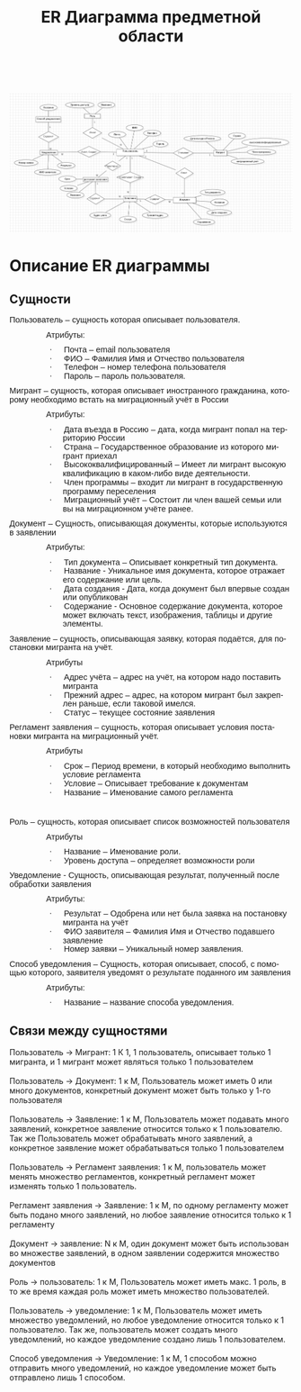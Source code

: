<br><br><br>
<h1 align="center">ER Диаграмма предметной области</h1>
<br><br><br>

![](https://github.com/tenxdevelop/MigrationProject/blob/main/ERModel.png)

<h1>
Описание ER диаграммы
</h1>

<h2>
Сущности
</h2>
<head>
<meta http-equiv=Content-Type content="text/html; charset=utf-8">
<meta name=Generator content="Microsoft Word 15 (filtered)">
<style>
<!--
 /* Font Definitions */
 @font-face
	{font-family:Wingdings;
	panose-1:5 0 0 0 0 0 0 0 0 0;}
@font-face
	{font-family:"Cambria Math";
	panose-1:2 4 5 3 5 4 6 3 2 4;}
@font-face
	{font-family:Calibri;
	panose-1:2 15 5 2 2 2 4 3 2 4;}
 /* Style Definitions */
 p.MsoNormal, li.MsoNormal, div.MsoNormal
	{margin-top:0in;
	margin-right:0in;
	margin-bottom:8.0pt;
	margin-left:0in;
	line-height:107%;
	font-size:11.0pt;
	font-family:"Calibri",sans-serif;}
p.MsoListParagraph, li.MsoListParagraph, div.MsoListParagraph
	{margin-top:0in;
	margin-right:0in;
	margin-bottom:8.0pt;
	margin-left:.5in;
	line-height:107%;
	font-size:11.0pt;
	font-family:"Calibri",sans-serif;}
p.MsoListParagraphCxSpFirst, li.MsoListParagraphCxSpFirst, div.MsoListParagraphCxSpFirst
	{margin-top:0in;
	margin-right:0in;
	margin-bottom:0in;
	margin-left:.5in;
	line-height:107%;
	font-size:11.0pt;
	font-family:"Calibri",sans-serif;}
p.MsoListParagraphCxSpMiddle, li.MsoListParagraphCxSpMiddle, div.MsoListParagraphCxSpMiddle
	{margin-top:0in;
	margin-right:0in;
	margin-bottom:0in;
	margin-left:.5in;
	line-height:107%;
	font-size:11.0pt;
	font-family:"Calibri",sans-serif;}
p.MsoListParagraphCxSpLast, li.MsoListParagraphCxSpLast, div.MsoListParagraphCxSpLast
	{margin-top:0in;
	margin-right:0in;
	margin-bottom:8.0pt;
	margin-left:.5in;
	line-height:107%;
	font-size:11.0pt;
	font-family:"Calibri",sans-serif;}
.MsoChpDefault
	{font-family:"Calibri",sans-serif;}
.MsoPapDefault
	{margin-bottom:8.0pt;
	line-height:107%;}
@page WordSection1
	{size:595.3pt 841.9pt;
	margin:56.7pt 42.5pt 56.7pt 85.05pt;}
div.WordSection1
	{page:WordSection1;}
 /* List Definitions */
 ol
	{margin-bottom:0in;}
ul
	{margin-bottom:0in;}
-->
</style>

</head>

<body lang=EN-US style='word-wrap:break-word'>

<div class=WordSection1>

<p class=MsoNormal><span lang=RU>Пользователь – сущность которая описывает
пользователя.</span></p>

<p class=MsoNormal><span lang=RU>                Атрибуты</span>: </p>

<p class=MsoListParagraphCxSpFirst style='margin-left:71.4pt;text-indent:-.25in'><span
lang=RU style='font-family:Symbol'>·<span style='font:7.0pt "Times New Roman"'>&nbsp;&nbsp;&nbsp;&nbsp;&nbsp;&nbsp;&nbsp;&nbsp;
</span></span><span lang=RU>Почта – </span>email <span lang=RU>пользователя</span></p>

<p class=MsoListParagraphCxSpMiddle style='margin-left:71.4pt;text-indent:-.25in'><span
lang=RU style='font-family:Symbol'>·<span style='font:7.0pt "Times New Roman"'>&nbsp;&nbsp;&nbsp;&nbsp;&nbsp;&nbsp;&nbsp;&nbsp;
</span></span><span lang=RU>ФИО – Фамилия Имя и Отчество пользователя</span></p>

<p class=MsoListParagraphCxSpMiddle style='margin-left:71.4pt;text-indent:-.25in'><span
lang=RU style='font-family:Symbol'>·<span style='font:7.0pt "Times New Roman"'>&nbsp;&nbsp;&nbsp;&nbsp;&nbsp;&nbsp;&nbsp;&nbsp;
</span></span><span lang=RU>Телефон – номер телефона пользователя</span></p>

<p class=MsoListParagraphCxSpLast style='margin-left:71.4pt;text-indent:-.25in'><span
lang=RU style='font-family:Symbol'>·<span style='font:7.0pt "Times New Roman"'>&nbsp;&nbsp;&nbsp;&nbsp;&nbsp;&nbsp;&nbsp;&nbsp;
</span></span><span lang=RU>Пароль – пароль пользователя.</span></p>

<p class=MsoNormal><span lang=RU>Мигрант – сущность, которая описывает
иностранного гражданина, которому необходимо встать на миграционный учёт в
России</span></p>

<p class=MsoNormal><span lang=RU>                Атрибуты</span>:</p>

<p class=MsoListParagraphCxSpFirst style='margin-left:71.25pt;text-indent:-.25in'><span
lang=RU style='font-family:Symbol'>·<span style='font:7.0pt "Times New Roman"'>&nbsp;&nbsp;&nbsp;&nbsp;&nbsp;&nbsp;&nbsp;&nbsp;
</span></span><span lang=RU>Дата въезда в Россию – дата, когда мигрант попал на
территорию России</span></p>

<p class=MsoListParagraphCxSpMiddle style='margin-left:71.25pt;text-indent:
-.25in'><span lang=RU style='font-family:Symbol'>·<span style='font:7.0pt "Times New Roman"'>&nbsp;&nbsp;&nbsp;&nbsp;&nbsp;&nbsp;&nbsp;&nbsp;
</span></span><span lang=RU>Страна – Государственное образование из которого
мигрант приехал</span></p>

<p class=MsoListParagraphCxSpMiddle style='margin-left:71.25pt;text-indent:
-.25in'><span lang=RU style='font-family:Symbol'>·<span style='font:7.0pt "Times New Roman"'>&nbsp;&nbsp;&nbsp;&nbsp;&nbsp;&nbsp;&nbsp;&nbsp;
</span></span><span lang=RU>Высококвалифицированный – Имеет ли мигрант высокую
квалификацию в каком-либо виде деятельности.</span></p>

<p class=MsoListParagraphCxSpMiddle style='margin-left:71.25pt;text-indent:
-.25in'><span lang=RU style='font-family:Symbol'>·<span style='font:7.0pt "Times New Roman"'>&nbsp;&nbsp;&nbsp;&nbsp;&nbsp;&nbsp;&nbsp;&nbsp;
</span></span><span lang=RU>Член программы – входит ли мигрант в
государственную программу переселения</span></p>

<p class=MsoListParagraphCxSpLast style='margin-left:71.25pt;text-indent:-.25in'><span
lang=RU style='font-family:Symbol'>·<span style='font:7.0pt "Times New Roman"'>&nbsp;&nbsp;&nbsp;&nbsp;&nbsp;&nbsp;&nbsp;&nbsp;
</span></span><span lang=RU>Миграционный учёт – Состоит ли член вашей семьи или
вы на миграционном учёте ранее.</span></p>

<p class=MsoNormal><span lang=RU>Документ – Сущность, описывающая документы,
которые используются в заявлении</span></p>

<p class=MsoNormal><span lang=RU>                Атрибуты</span>:</p>

<p class=MsoListParagraphCxSpFirst style='margin-left:71.25pt;text-indent:-.25in'><span
lang=RU style='font-family:Symbol'>·<span style='font:7.0pt "Times New Roman"'>&nbsp;&nbsp;&nbsp;&nbsp;&nbsp;&nbsp;&nbsp;&nbsp;
</span></span><span lang=RU>Тип документа – Описывает конкретный тип документа.</span></p>

<p class=MsoListParagraphCxSpMiddle style='margin-left:71.25pt;text-indent:
-.25in'><span lang=RU style='font-family:Symbol'>·<span style='font:7.0pt "Times New Roman"'>&nbsp;&nbsp;&nbsp;&nbsp;&nbsp;&nbsp;&nbsp;&nbsp;
</span></span><span lang=RU>Название - <span style='border:none windowtext 1.0pt;
padding:0in'>Уникальное имя документа, которое отражает его содержание или
цель.</span></span></p>

<p class=MsoListParagraphCxSpMiddle style='margin-left:71.25pt;text-indent:
-.25in'><span lang=RU style='font-family:Symbol'>·<span style='font:7.0pt "Times New Roman"'>&nbsp;&nbsp;&nbsp;&nbsp;&nbsp;&nbsp;&nbsp;&nbsp;
</span></span><span lang=RU>Дата создания - <span style='border:none windowtext 1.0pt;
padding:0in'>Дата, когда документ был впервые создан или опубликован</span></span></p>

<p class=MsoListParagraphCxSpLast style='margin-left:71.25pt;text-indent:-.25in'><span
lang=RU style='font-family:Symbol'>·<span style='font:7.0pt "Times New Roman"'>&nbsp;&nbsp;&nbsp;&nbsp;&nbsp;&nbsp;&nbsp;&nbsp;
</span></span><span lang=RU>Содержание - <span style='border:none windowtext 1.0pt;
padding:0in'>Основное содержание документа, которое может включать текст,
изображения, таблицы и другие элементы.</span></span></p>

<p class=MsoNormal><span lang=RU>Заявление – сущность, описывающая заявку,
которая подаётся, для постановки мигранта на учёт.</span></p>

<p class=MsoNormal><span lang=RU>                Атрибуты</span></p>

<p class=MsoListParagraphCxSpFirst style='margin-left:71.25pt;text-indent:-.25in'><span
lang=RU style='font-family:Symbol'>·<span style='font:7.0pt "Times New Roman"'>&nbsp;&nbsp;&nbsp;&nbsp;&nbsp;&nbsp;&nbsp;&nbsp;
</span></span><span lang=RU>Адрес учёта – адрес на учёт, на котором надо
поставить мигранта</span></p>

<p class=MsoListParagraphCxSpMiddle style='margin-left:71.25pt;text-indent:
-.25in'><span lang=RU style='font-family:Symbol'>·<span style='font:7.0pt "Times New Roman"'>&nbsp;&nbsp;&nbsp;&nbsp;&nbsp;&nbsp;&nbsp;&nbsp;
</span></span><span lang=RU>Прежний адрес – адрес, на котором мигрант был
закреплен раньше, если таковой имелся.</span></p>

<p class=MsoListParagraphCxSpLast style='margin-left:71.25pt;text-indent:-.25in'><span
lang=RU style='font-family:Symbol'>·<span style='font:7.0pt "Times New Roman"'>&nbsp;&nbsp;&nbsp;&nbsp;&nbsp;&nbsp;&nbsp;&nbsp;
</span></span><span lang=RU>Статус – текущее состояние заявления</span></p>

<p class=MsoNormal><span lang=RU>Регламент заявления – сущность, которая описывает
условия постановки мигранта на миграционный учёт.</span></p>

<p class=MsoNormal><span lang=RU>                Атрибуты</span></p>

<p class=MsoListParagraphCxSpFirst style='margin-left:71.25pt;text-indent:-.25in'><span
lang=RU style='font-family:Symbol'>·<span style='font:7.0pt "Times New Roman"'>&nbsp;&nbsp;&nbsp;&nbsp;&nbsp;&nbsp;&nbsp;&nbsp;
</span></span><span lang=RU>Срок – Период времени, в который необходимо выполнить
условие регламента</span></p>

<p class=MsoListParagraphCxSpMiddle style='margin-left:71.25pt;text-indent:
-.25in'><span lang=RU style='font-family:Symbol'>·<span style='font:7.0pt "Times New Roman"'>&nbsp;&nbsp;&nbsp;&nbsp;&nbsp;&nbsp;&nbsp;&nbsp;
</span></span><span lang=RU>Условие – Описывает требование к документам</span></p>

<p class=MsoListParagraphCxSpLast style='margin-left:71.25pt;text-indent:-.25in'><span
lang=RU style='font-family:Symbol'>·<span style='font:7.0pt "Times New Roman"'>&nbsp;&nbsp;&nbsp;&nbsp;&nbsp;&nbsp;&nbsp;&nbsp;
</span></span><span lang=RU>Название – Именование самого регламента</span></p>

<p class=MsoNormal><span lang=RU>&nbsp;</span></p>

<p class=MsoNormal><span lang=RU>Роль – сущность, которая описывает список
возможностей пользователя</span></p>

<p class=MsoNormal><span lang=RU>                Атрибуты</span></p>

<p class=MsoListParagraphCxSpFirst style='margin-left:71.25pt;text-indent:-.25in'><span
lang=RU style='font-family:Symbol'>·<span style='font:7.0pt "Times New Roman"'>&nbsp;&nbsp;&nbsp;&nbsp;&nbsp;&nbsp;&nbsp;&nbsp;
</span></span><span lang=RU>Название – Именование роли.</span></p>

<p class=MsoListParagraphCxSpLast style='margin-left:71.25pt;text-indent:-.25in'><span
lang=RU style='font-family:Symbol'>·<span style='font:7.0pt "Times New Roman"'>&nbsp;&nbsp;&nbsp;&nbsp;&nbsp;&nbsp;&nbsp;&nbsp;
</span></span><span lang=RU>Уровень доступа – определяет возможности роли</span></p>

<p class=MsoNormal><span lang=RU>Уведомление - Сущность, описывающая результат,
полученный после обработки заявления</span></p>

<p class=MsoNormal><span lang=RU>                Атрибуты</span>:</p>

<p class=MsoListParagraphCxSpFirst style='margin-left:71.25pt;text-indent:-.25in'><span
lang=RU style='font-family:Symbol'>·<span style='font:7.0pt "Times New Roman"'>&nbsp;&nbsp;&nbsp;&nbsp;&nbsp;&nbsp;&nbsp;&nbsp;
</span></span><span lang=RU>Результат – Одобрена или нет была заявка на
постановку мигранта на учёт</span></p>

<p class=MsoListParagraphCxSpMiddle style='margin-left:71.25pt;text-indent:
-.25in'><span lang=RU style='font-family:Symbol'>·<span style='font:7.0pt "Times New Roman"'>&nbsp;&nbsp;&nbsp;&nbsp;&nbsp;&nbsp;&nbsp;&nbsp;
</span></span><span lang=RU>ФИО заявителя – Фамилия Имя и Отчество подавшего
заявление</span></p>

<p class=MsoListParagraphCxSpLast style='margin-left:71.25pt;text-indent:-.25in'><span
lang=RU style='font-family:Symbol'>·<span style='font:7.0pt "Times New Roman"'>&nbsp;&nbsp;&nbsp;&nbsp;&nbsp;&nbsp;&nbsp;&nbsp;
</span></span><span lang=RU>Номер заявки – Уникальный номер заявления.</span></p>

<p class=MsoNormal><span lang=RU>Способ уведомления – Сущность, которая
описывает, способ, с помощью которого, заявителя уведомят о результате
поданного им заявления</span></p>

<p class=MsoNormal><span lang=RU>                Атрибуты</span>:</p>

<p class=MsoListParagraph style='margin-left:71.25pt;text-indent:-.25in'><span
lang=EN-GB style='font-family:Symbol'>·<span style='font:7.0pt "Times New Roman"'>&nbsp;&nbsp;&nbsp;&nbsp;&nbsp;&nbsp;&nbsp;&nbsp;
</span></span><span lang=RU>Название – название способа уведомления.</span></p>

</div>

</body>

<h2>
Связи между сущностями
</h2>

Пользователь -> Мигрант: 1 К 1, 1 пользователь, описывает только 1 мигранта, и 1 мигрант может являться только 1 пользователем
<br><br>
Пользователь -> Документ: 1 к М, Пользователь может иметь 0 или много документов, конкретный документ может быть только у 1-го пользователя
<br><br>
Пользователь -> Заявление: 1 к М, Пользователь может подавать много заявлений, конкретное заявление относится только к 1 пользователю.
Так же Пользователь может обрабатывать много заявлений, а конкретное заявление может обрабатываться только 1 пользователем
<br><br>
Пользователь -> Регламент заявления: 1 к М, пользователь может менять множество регламентов, конкретный регламент может изменять только 1 пользователь.
<br><br>
Регламент заявления -> Заявление: 1 к М, по одному регламенту может быть подано много заявлений, но любое заявление относится только к 1 регламенту
<br><br>
Документ -> заявление: N к М, один документ может быть использован во множестве заявлений, в одном заявлении содержится множество документов
<br><br>
Роль -> пользователь: 1 к М, Пользователь может иметь макс. 1 роль, в то же время каждая роль может иметь множество пользователей.
<br><br>
Пользователь -> уведомление: 1 к М, Пользователь может иметь множество уведомлений, но любое уведомление относится только к 1 пользователю. 
Так же, пользователь может создать много уведомлений, но каждое уведомление создано лишь 1 пользователем.
<br><br>
Способ уведомления -> Уведомление: 1 к М, 1 способом можно отправить много уведомлений, но каждое уведомление может быть отправлено лишь 1 способом.
